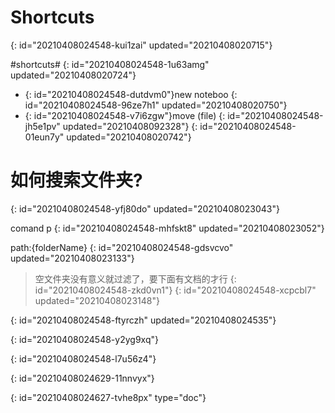 # Shortcuts
{: id="20210408024548-kui1zai" updated="20210408020715"}

​#shortcuts#
{: id="20210408024548-1u63amg" updated="20210408020724"}

- {: id="20210408024548-dutdvm0"}new noteboo
  {: id="20210408024548-96ze7h1" updated="20210408020750"}
- {: id="20210408024548-v7i6zgw"}move (file)
  {: id="20210408024548-jh5e1pv" updated="20210408092328"}
{: id="20210408024548-01eun7y" updated="20210408020742"}

# 如何搜索文件夹?
{: id="20210408024548-yfj80do" updated="20210408023043"}

comand p
{: id="20210408024548-mhfskt8" updated="20210408023052"}

path:{folderName}
{: id="20210408024548-gdsvcvo" updated="20210408023133"}

> 空文件夹没有意义就过滤了，要下面有文档的才行
> {: id="20210408024548-zkd0vn1"}
{: id="20210408024548-xcpcbl7" updated="20210408023148"}

{: id="20210408024548-ftyrczh" updated="20210408024535"}

{: id="20210408024548-y2yg9xq"}

{: id="20210408024548-l7u56z4"}

{: id="20210408024629-11nnvyx"}


{: id="20210408024627-tvhe8px" type="doc"}
